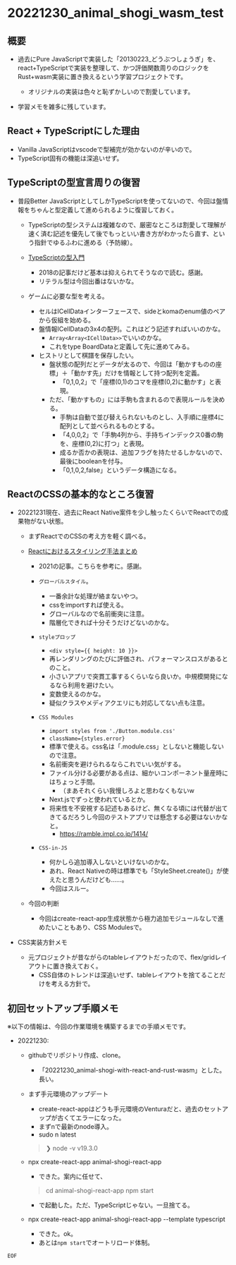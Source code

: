 # 20221230_animal_shogi_wasm_test

## 概要

- 過去にPure JavaScriptで実装した「20130223_どうぶつしょうぎ」を、react+TypeScriptで実装を整理して、かつ評価関数周りのロジックをRust+wasm実装に置き換えるという学習プロジェクトです。
	- オリジナルの実装は色々と恥ずかしいので割愛しています。

- 学習メモを雑多に残しています。

## React + TypeScriptにした理由

- Vanilla JavaScriptはvscodeで型補完が効かないのが辛いので。
- TypeScript固有の機能は深追いせず。

## TypeScriptの型宣言周りの復習

- 普段Better JavaScriptとしてしかTypeScriptを使ってないので、今回は盤情報をちゃんと型定義して進められるように復習しておく。
	- TypeScriptの型システムは複雑なので、厳密なところは割愛して理解が速く済む記述を優先して後でもっといい書き方がわかったら直す、という指針でゆるふわに進める（予防線）。

	- [TypeScriptの型入門](https://qiita.com/uhyo/items/e2fdef2d3236b9bfe74a)
		- 2018の記事だけど基本は抑えられてそうなので読む。感謝。
		- リテラル型は今回出番はないかな。

	- ゲームに必要な型を考える。
		- セルはICellDataインターフェースで、sideとkomaのenum値のペアから仮組を始める。
		- 盤情報ICellDataの3x4の配列。これはどう記述すればいいのかな。
			- `Array<Array<ICellData>>`でいいのかな。
			- これをtype BoardDataと定義して先に進めてみる。
		- ヒストリとして棋譜を保存したい。
			- 盤状態の配列だとデータが太るので、今回は「動かすものの座標」＋「動かす先」だけを情報として持つ配列を定義。
				- 「0,1,0,2」で「座標(0,1)のコマを座標(0,2)に動かす」と表現。
			- ただ、「動かすもの」には手駒も含まれるので表現ルールを決める。
				- 手駒は自動で並び替えられないものとし、入手順に座標4に配列として並べられるものとする。
				- 「4,0,0,2」で「手駒4列から、手持ちインデックス0番の駒を、座標(0,2)に打つ」と表現。
				- 成るか否かの表現は、追加フラグを持たせるしかないので、最後にbooleanを付与。
				- 「0,1,0,2,false」というデータ構造になる。

## ReactのCSSの基本的なところ復習

- 20221231現在、過去にReact Native案件を少し触ったくらいでReactでの成果物がない状態。
	- まずReactでのCSSの考え方を軽く調べる。
	- [Reactにおけるスタイリング手法まとめ](https://zenn.dev/chiji/articles/b0669fc3094ce3)
		- 2021の記事。こちらを参考に。感謝。

		- `グローバルスタイル`。
			- 一番余計な処理が絡まないやつ。
			- cssをimportすれば使える。
			- グローバルなので名前衝突に注意。
			- 階層化できれば十分そうだけどないのかな。

		- `styleプロップ`
			- `<div style={{ height: 10 }}>`
			- 再レンダリングのたびに評価され、パフォーマンスロスがあるとのこと。
			- 小さいアプリで突貫工事するくらいなら良いか。中規模開発になるなら利用を避けたい。
			- 変数使えるのかな。
			- 疑似クラスやメディアクエリにも対応してない点も注意。

		- `CSS Modules`
			- `import styles from './Button.module.css'`
			- `className={styles.error}`
			- 標準で使える。css名は「.module.css」としないと機能しないので注意。
			- 名前衝突を避けられるならこれでいい気がする。
			- ファイル分ける必要がある点は、細かいコンポーネント量産時にはちょっと手間。
				- （まあそれくらい我慢しろよと思わなくもないw
			- Next.jsでずっと使われているとか。
			- 将来性を不安視する記述もあるけど、無くなる頃には代替が出てきてるだろうし今回のテストアプリでは懸念する必要はないかなと。
				- https://ramble.impl.co.jp/1414/

		- `CSS-in-JS`
			- 何かしら追加導入しないといけないのかな。
			- あれ、React Nativeの時は標準でも「StyleSheet.create()」が使えたと思うんだけども……。
			- 今回はスルー。

	- 今回の判断
		- 今回はcreate-react-app生成状態から極力追加モジュールなしで進めたいこともあり、CSS Modulesで。


- CSS実装方針メモ
	- 元プロジェクトが昔ながらのtableレイアウトだったので、flex/gridレイアウトに置き換えておく。
		- CSS自体のトレンドは深追いせず、tableレイアウトを捨てることだけを考える方針で。

## 初回セットアップ手順メモ

※以下の情報は、今回の作業環境を構築するまでの手順メモです。

- 20221230:

	- githubでリポジトリ作成、clone。
		- 「20221230_animal-shogi-with-react-and-rust-wasm」とした。長い。

	- まず手元環境のアップデート
		- create-react-appはどうも手元環境のVenturaだと、過去のセットアップが古くてエラーになった。
		- まずnで最新のnode導入。
		- sudo n latest
		> ❯ node -v
			v19.3.0

	- npx create-react-app animal-shogi-react-app
		- できた。案内に任せて、
		> cd animal-shogi-react-app
		> npm start
		- で起動した。ただ、TypeScriptじゃない。一旦捨てる。

	- npx create-react-app animal-shogi-react-app --template typescript
		- できた。ok。
		- あとは`npm start`でオートリロード体制。



`EOF`